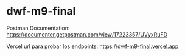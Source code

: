 # dwf-m9-final

Postman Documentation: https://documenter.getpostman.com/view/17223357/UVyxRuFD

Vercel url para probar los endpoints: https://dwf-m9-final.vercel.app
